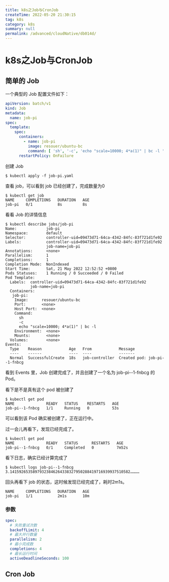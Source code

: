 ```yaml
---
title: k8s之Job与CronJob
createTime: 2022-05-20 21:30:15
tag: k8s
category: k8s
summary: null
permalink: /advanced/cloudNative/db014d/
---
```


# k8s之Job与CronJob

## 简单的 Job

一个典型的 Job 配置文件如下：

```yaml
apiVersion: batch/v1
kind: Job
metadata:
  name: job-pi
spec:
  template:
    spec:
      containers:
        - name: job-pi
          image: resouer/ubuntu-bc
          command: [ 'sh', '-c', 'echo "scale=10000; 4*a(1)" | bc -l ' ]
      restartPolicy: OnFailure
```

创建 Job

```shell
$ kubectl apply -f job-pi.yaml
```

查看 job，可以看到 job 已经创建了，完成数量为0

```shell
$ kubectl get job             
NAME     COMPLETIONS   DURATION   AGE
job-pi   0/1           8s         8s
```

看看 Job 的详情信息

```shell
$ kubectl describe jobs/job-pi
Name:             job-pi
Namespace:        default
Selector:         controller-uid=09473d71-64ca-4342-84fc-83f721d1fe92
Labels:           controller-uid=09473d71-64ca-4342-84fc-83f721d1fe92
                  job-name=job-pi
Annotations:      <none>
Parallelism:      1
Completions:      1
Completion Mode:  NonIndexed
Start Time:       Sat, 21 May 2022 12:52:52 +0800
Pods Statuses:    1 Running / 0 Succeeded / 0 Failed
Pod Template:
  Labels:  controller-uid=09473d71-64ca-4342-84fc-83f721d1fe92
           job-name=job-pi
  Containers:
   job-pi:
    Image:      resouer/ubuntu-bc
    Port:       <none>
    Host Port:  <none>
    Command:
      sh
      -c
      echo "scale=10000; 4*a(1)" | bc -l 
    Environment:  <none>
    Mounts:       <none>
  Volumes:        <none>
Events:
  Type    Reason            Age   From            Message
  ----    ------            ----  ----            -------
  Normal  SuccessfulCreate  18s   job-controller  Created pod: job-pi--1-fnbcg
```

看到 Events 里，Job 创建完成了，并且创建了一个名为 job-pi--1-fnbcg 的 Pod。

看下是不是真有这个 pod 被创建了

```shell
$ kubectl get pod                       
NAME              READY   STATUS    RESTARTS   AGE
job-pi--1-fnbcg   1/1     Running   0          53s
```

可以看到该 Pod 确实被创建了，正在运行中。

过一会儿再看下，发现已经完成了。

```shell
$ kubectl get pod 
NAME              READY   STATUS      RESTARTS   AGE
job-pi--1-fnbcg   0/1     Completed   0          7m52s
```

看下日志，确实已经计算完成了

```shell
$ kubectl logs job-pi--1-fnbcg
3.14159265358979323846264338327950288419716939937510582…………
```

回头再看下 job 的状态，这时候发现已经完成了，耗时2m1s。

```shell
NAME     COMPLETIONS   DURATION   AGE
job-pi   1/1           2m1s       10m
```

### 参数

```yaml
spec:
  # 失败重试次数
  backoffLimit: 4
  # 最大并行数量
  parallelism: 2
  # 最小完成数
  completions: 4
  # 最长运行时间
  activeDeadlineSeconds: 100
```

## Cron Job
